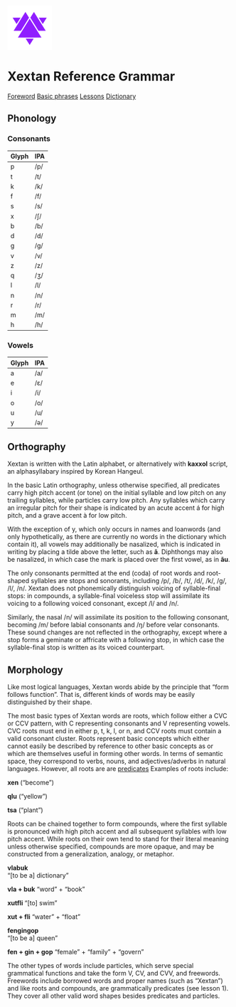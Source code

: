 
![Xextan heart](assets/user/xex_heart.png)

# Xextan Reference Grammar

[Foreword](?page=foreword)
[Basic phrases](?page=basic-phrases)
[Lessons](?page=lessons)
[Dictionary](https://xextan.github.io/vlabuk)

## Phonology

### Consonants

| **Glyph** | **IPA** |
|---|---|
| p | /p/ |
| t | /t/ |
| k | /k/ |
| f | /f/ |
| s | /s/ |
| x | /ʃ/ |
| b | /b/ |
| d | /d/ |
| g | /g/ |
| v | /v/ |
| z | /z/ |
| q | /ʒ/ |
| l | /l/ |
| n | /n/ |
| r | /r/ |
| m | /m/ |
| h | /h/ |

### Vowels

| **Glyph** | **IPA** |
|---|---|
| a | /a/ |
| e | /ɛ/ |
| i | /i/ |
| o | /o/ |
| u | /u/ |
| y | /ə/ |

## Orthography

Xextan is written with the Latin alphabet, or alternatively with **kaxxol** script, an alphasyllabary inspired by Korean Hangeul.

In the basic Latin orthography, unless otherwise specified, all predicates carry high pitch accent (or tone) on the initial syllable and low pitch on any trailing syllables, while particles carry low pitch. Any syllables which carry an irregular pitch for their shape is indicated by an acute accent á for high pitch, and a grave accent à for low pitch.

With the exception of y, which only occurs in names and loanwords (and only hypothetically, as there are currently no words in the dictionary which contain it), all vowels may additionally be nasalized, which is indicated in writing by placing a tilde above the letter, such as **ã**. Diphthongs may also be nasalized, in which case the mark is placed over the first vowel, as in **ãu**.

The only consonants permitted at the end (coda) of root words and root-shaped syllables are stops and sonorants, including /p/, /b/, /t/, /d/, /k/, /g/, /l/, /n/. Xextan does not phonemically distinguish voicing of syllable-final stops: in compounds, a syllable-final voiceless stop will assimilate its voicing to a following voiced consonant, except /l/ and /n/. 

Similarly, the nasal /n/ will assimilate its position to the following consonant, becoming /m/ before labial consonants and /ŋ/ before velar consonants. These sound changes are not reflected in the orthography, except where a stop forms a geminate or affricate with a following stop, in which case the syllable-final stop is written as its voiced counterpart.

## Morphology

Like most logical languages, Xextan words abide by the principle that “form follows function”. That is, different kinds of words may be easily distinguished by their shape. 

The most basic types of Xextan words are roots, which follow either a CVC or CCV pattern, with C representing consonants and V representing vowels. CVC roots must end in either p, t, k, l, or n, and CCV roots must contain a valid consonant cluster. Roots represent basic concepts which either cannot easily be described by reference to other basic concepts as or which are themselves useful in forming other words. In terms of semantic space, they correspond to verbs, nouns, and adjectives/adverbs in natural languages. However, all roots are are [predicates](?page=predicate) Examples of roots include:

**xen** 
(“become”)

**qlu**
(“yellow”)

**tsa**
(“plant”)

Roots can be chained together to form compounds, where the first syllable is pronounced with high pitch accent and all subsequent syllables with low pitch accent. While roots on their own tend to stand for their literal meaning unless otherwise specified, compounds are more opaque, and may be constructed from a generalization, analogy, or metaphor.

**vlabuk**				
“\[to be a\] dictionary”

**vla + buk**
“word” + “book”

**xutfli**
“\[to\] swim”					

**xut + fli**
“water” + “float”

**fengingop**			
“\[to be a\] queen”

**fen + gin + gop**
“female” + “family” + “govern”

The other types of words include particles, which serve special grammatical functions and take the form V, CV, and CVV, and freewords. Freewords include borrowed words and proper names (such as “Xextan”) and like roots and compounds, are grammatically predicates (see lesson 1). They cover all other valid word shapes besides predicates and particles.